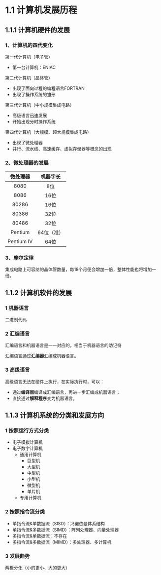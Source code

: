 # 1.1 计算机发展历程

## 1.1.1 计算机硬件的发展

### 1、计算机的四代变化

第一代计算机（电子管）

- 第一台计算机：ENIAC

第二代计算机（晶体管）

- 出现了面向过程的编程语言FORTRAN
- 出现了操作系统的雏形

第三代计算机（中小规模集成电路）

- 高级语言迅速发展
- 开始出现分时操作系统

第四代计算机（大规模、超大规模集成电路）

- 出现了微处理器
- 并行、流水线、高速缓存、虚拟存储器等概念的出现

### 2、微处理器的发展

| 微处理器  |  机器字长  |
| :-------: | :--------: |
|   8080    |    8位     |
|   8086    |    16位    |
|   80286   |    16位    |
|   80386   |    32位    |
|   80486   |    32位    |
|  Pentium  | 64位（准） |
| Pentium Ⅳ |    64位    |

### 3、摩尔定律

集成电路上可容纳的晶体管数量，每18个月便会增加一倍，整体性能也将增加一倍。

## 1.1.2 计算机软件的发展

### 1 机器语言

二进制代码

### 2 汇编语言

汇编语言和机器语言是一一对应的，相当于机器语言的助记符

汇编语言通过**汇编器**汇编成机器语言。

### 3 高级语言

高级语言无法在硬件上执行，在实际执行时，可以：

- 通过**编译器**编译成汇编语言，再进一步汇编成机器语言；
- 直接通过**解释程序**变为机器语言。

## 1.1.3 计算机系统的分类和发展方向

### 1 按照运行方式分类

- 电子模拟计算机
- 电子数字计算机
  - 通用计算机
    - 巨型机
    - 大型机
    - 中型机
    - 小型机
    - 微型机
    - 单片机
  - 专用计算机

### 2 按照指令流分类

- 单指令流&单数据流（SISD）：冯诺依曼体系结构
- 单指令流&多数据流（SIMD）：阵列处理器、向量处理器
- 多指令流&单数据流：不存在
- 多指令流&多数据流（MIMD）：多处理器、多计算机

### 3 发展趋势

两极分化（小的更小、大的更大）

























































































































